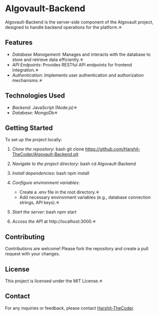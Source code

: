 # Algovault-Backend

Algovault-Backend is the server-side component of the Algovault project, designed to handle backend operations for the platform.✳

## Features

- *Database Management*: Manages and interacts with the database to store and retrieve data efficiently.✳
- *API Endpoints*: Provides RESTful API endpoints for frontend integration.✳
- *Authentication*: Implements user authentication and authorization mechanisms.✳

## Technologies Used

- *Backend*: JavaScript (Node.js)✳
- *Database*: MongoDb✳

## Getting Started

To set up the project locally:

1. *Clone the repository*:
   bash
   git clone https://github.com/Harshit-TheCoder/Algovault-Backend.git
   
2. *Navigate to the project directory*:
   bash
   cd Algovault-Backend
   
3. *Install dependencies*:
   bash
   npm install
   
4. *Configure environment variables*:
   - Create a .env file in the root directory.✳
   - Add necessary environment variables (e.g., database connection strings, API keys).✳
5. *Start the server*:
   bash
   npm start
   
6. *Access the API* at http://localhost:3000.✳

## Contributing

Contributions are welcome! Please fork the repository and create a pull request with your changes.

## License

This project is licensed under the MIT License.✳

## Contact

For any inquiries or feedback, please contact [Harshit-TheCoder](https://github.com/Harshit-TheCoder).
